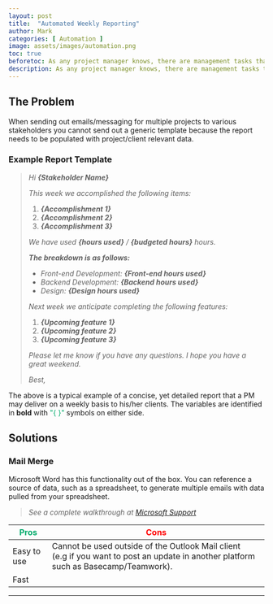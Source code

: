 ```yaml
---
layout: post
title:  "Automated Weekly Reporting"
author: Mark
categories: [ Automation ]
image: assets/images/automation.png
toc: true
beforetoc: As any project manager knows, there are management tasks that are handled on a repetitive basis and seemingly could be automated were it not for small nuances. This article addresses weekly reporting and potential solutions for automation.
description: As any project manager knows, there are management tasks that are handled on a repetitive basis and seemingly could be automated were it not for small nuances. This article addresses weekly reporting and potential solutions for automation.
---
```

## The Problem

When sending out emails/messaging for multiple projects to various stakeholders you cannot send out a generic template because the report needs to be populated with project/client relevant data.

### Example Report Template

> _Hi **{Stakeholder Name}**_
> 
> _This week we accomplished the following items:_
> 
> 1.  _**{Accomplishment 1}**_
> 2.  _**{Accomplishment 2}**_
> 3.  _**{Accomplishment 3}**_
> 
> _We have used **{hours used}** / **{budgeted hours}** hours._
> 
> **_The breakdown is as follows:_**
> 
> -   _Front-end Development: **{Front-end hours used}**_
> -   _Backend Development: **{Backend hours used}**_
> -   _Design: **{Design hours used}**_
> 
> _Next week we anticipate completing the following features:_
> 
> 1.  _**{Upcoming feature 1}**_
> 2.  _**{Upcoming feature 2}**_
> 3.  _**{Upcoming feature 3}**_
> 
> _Please let me know if you have any questions. I hope you have a great weekend._
> 
> _Best,_

The above is a typical example of a concise, yet detailed report that a PM may deliver on a weekly basis to his/her clients. The variables are identified in  **bold**  with <font color="#00ab6b">"{ }"</font> symbols on either side.
  
## Solutions

### Mail Merge

Microsoft Word has this functionality out of the box. You can reference a source of data, such as a spreadsheet, to generate multiple emails with data pulled from your spreadsheet.
  
>_See a complete walkthrough at  [Microsoft Support](https://support.microsoft.com/en-us/office/use-mail-merge-to-send-bulk-email-messages-0f123521-20ce-4aa8-8b62-ac211dedefa4)_

| <font color="#00ab6b">Pros</font>	| <font color="red">Cons</font> |
| --- | --- |
| Easy to use | Cannot be used outside of the Outlook Mail client<br>(e.g if you want to post an update in another platform such as Basecamp/Teamwork). |
| Fast | |

___  

